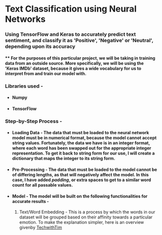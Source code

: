 # Text Classification using Neural Networks
### Using TensorFlow and Keras to accurately predict text sentiment, and classify it as 'Positive', 'Negative' or 'Neutral', depending upon its accuracy

#### ** For the purposes of this particular project, we will be taking in training data from an outside source. More specifically, we will be using the 'Keras IMDb' dataset, because it gives a wide vocabulary for us to interpret from and train our model with. 

### Libraries used - 
* #### Numpy
* #### TensorFlow

### Step-by-Step Process - 
* #### Loading Data - The data that must be loaded to the neural network model must be in numerical format, because the model cannot accept string values. Fortunately, the data we have is in an integer format, where each word has been swapped out for the appropriate integer representation. To get it back to string form for our use, I will create a dictionary that maps the integer to its string form.
* #### Pre-Processing - The data that must be loaded to the model cannot be of differing lengths, as that will negatively affect the model. In this case, I have added *padding*, or extra spaces to get to a similar word count for all passable values. 
* #### Model - The model will be built on the following functionalities for accurate results - 
  1. Text/Word Embedding - This is a process by which the words in our dataset will be grouped based on their affinity towards a particular emotion. To make the explanation simpler, here is an overview givenby [TechwithTim](https://www.techwithtim.net/)
